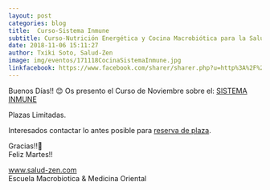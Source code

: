 ```yaml
---
layout: post
categories: blog
title:  Curso-Sistema Inmune
subtitle: Curso-Nutrición Energética y Cocina Macrobiótica para la Salud del Sistema Inmune
date: 2018-11-06 15:11:27
author: Txiki Soto, Salud-Zen
image: img/eventos/171118CocinaSistemaInmune.jpg
linkfacebook: https://www.facebook.com/sharer/sharer.php?u=http%3A%2F%2Fwww.salud-zen.com%2Fblog%2F2018%2F11%2F06%2Fcurso-sistema-inmune.html&amp;src=sdkpreparse
---
```

Buenos Días!! 😊
Os presento el Curso de Noviembre sobre el:
[SISTEMA INMUNE][SistemaInmune]

Plazas Limitadas.

Interesados contactar lo antes posible para <a href="mailto:estilodevida@salud-zen.com?Subject=Curso del Sistema Inmune-Reserva de Plaza&body=%0A%0A Me gustaría reservar una plaza para el curso de Nutrición Energética y Cocina Macrobiótica para la Salud del Sistema Inmune (17,18 Noviembre'18). Mis datos Personales son:%0A%0A   -Nombre:%0A%0A   -Apellidos:%0A%0A   -Fecha de nacimiento:%0A%0A   -Teléfono:%0A%0A    -Correo Electrónico:%0A%0A">reserva de plaza</a>.

Gracias!!🤗  
Feliz Martes!!

www.salud-zen.com  
Escuela Macrobiotica & Medicina Oriental

[SistemaInmune]:{{site.url}}{{site.baseurl}}/evento/2018/11/17/curso-cocina-sistema-inmune.html
